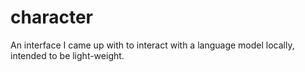 # character
An interface I came up with to interact with a language model locally, intended to be light-weight.
